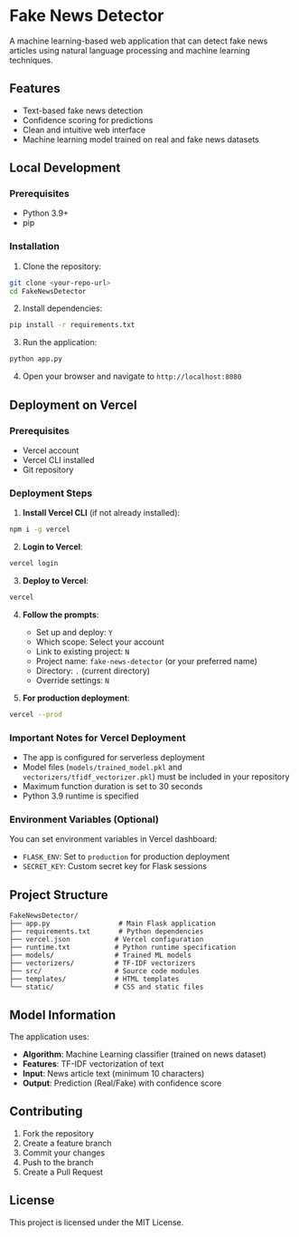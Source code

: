 # Fake News Detector

A machine learning-based web application that can detect fake news articles using natural language processing and machine learning techniques.

## Features

- Text-based fake news detection
- Confidence scoring for predictions
- Clean and intuitive web interface
- Machine learning model trained on real and fake news datasets

## Local Development

### Prerequisites

- Python 3.9+
- pip

### Installation

1. Clone the repository:
```bash
git clone <your-repo-url>
cd FakeNewsDetector
```

2. Install dependencies:
```bash
pip install -r requirements.txt
```

3. Run the application:
```bash
python app.py
```

4. Open your browser and navigate to `http://localhost:8080`

## Deployment on Vercel

### Prerequisites

- Vercel account
- Vercel CLI installed
- Git repository

### Deployment Steps

1. **Install Vercel CLI** (if not already installed):
```bash
npm i -g vercel
```

2. **Login to Vercel**:
```bash
vercel login
```

3. **Deploy to Vercel**:
```bash
vercel
```

4. **Follow the prompts**:
   - Set up and deploy: `Y`
   - Which scope: Select your account
   - Link to existing project: `N`
   - Project name: `fake-news-detector` (or your preferred name)
   - Directory: `.` (current directory)
   - Override settings: `N`

5. **For production deployment**:
```bash
vercel --prod
```

### Important Notes for Vercel Deployment

- The app is configured for serverless deployment
- Model files (`models/trained_model.pkl` and `vectorizers/tfidf_vectorizer.pkl`) must be included in your repository
- Maximum function duration is set to 30 seconds
- Python 3.9 runtime is specified

### Environment Variables (Optional)

You can set environment variables in Vercel dashboard:
- `FLASK_ENV`: Set to `production` for production deployment
- `SECRET_KEY`: Custom secret key for Flask sessions

## Project Structure

```
FakeNewsDetector/
├── app.py                 # Main Flask application
├── requirements.txt       # Python dependencies
├── vercel.json           # Vercel configuration
├── runtime.txt           # Python runtime specification
├── models/               # Trained ML models
├── vectorizers/          # TF-IDF vectorizers
├── src/                  # Source code modules
├── templates/            # HTML templates
└── static/               # CSS and static files
```

## Model Information

The application uses:
- **Algorithm**: Machine Learning classifier (trained on news dataset)
- **Features**: TF-IDF vectorization of text
- **Input**: News article text (minimum 10 characters)
- **Output**: Prediction (Real/Fake) with confidence score

## Contributing

1. Fork the repository
2. Create a feature branch
3. Commit your changes
4. Push to the branch
5. Create a Pull Request

## License

This project is licensed under the MIT License.
